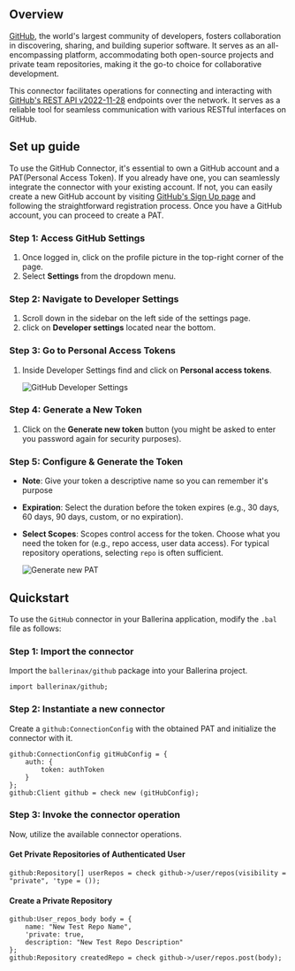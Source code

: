 ## Overview

[GitHub](https://github.com/), the world's largest community of developers, fosters collaboration in discovering, sharing, and building superior software. It serves as an all-encompassing platform, accommodating both open-source projects and private team repositories, making it the go-to choice for collaborative development.

This connector facilitates operations for connecting and interacting with [GitHub's REST API v2022-11-28](https://docs.github.com/en/rest?apiVersion=2022-11-28) endpoints over the network. It serves as a reliable tool for seamless communication with various RESTful interfaces on GitHub.

## Set up guide

To use the GitHub Connector, it's essential to own a GitHub account and a PAT(Personal Access Token). If you already have one, you can seamlessly integrate the connector with your existing account. If not, you can easily create a new GitHub account by visiting [GitHub's Sign Up page](https://github.com/) and following the straightforward registration process. Once you have a GitHub account, you can proceed to create a PAT.

### Step 1: Access GitHub Settings

1. Once logged in, click on the profile picture in the top-right corner of the page.
2. Select **Settings** from the dropdown menu.

### Step 2: Navigate to Developer Settings

1. Scroll down in the sidebar on the left side of the settings page.
2. click on **Developer settings** located near the bottom.

### Step 3: Go to Personal Access Tokens

1. Inside Developer Settings find and click on **Personal access tokens**.

    <img src=https://raw.githubusercontent.com/ballerina-platform/module-ballerinax-github/master/docs/setup/resources/1-developer-settings.png alt="GitHub Developer Settings">

### Step 4: Generate a New Token

1. Click on the **Generate new token** button (you might be asked to enter you password again for security purposes).

### Step 5: Configure & Generate the Token

 - **Note**: Give your token a descriptive name so you can remember it's purpose
 - **Expiration**: Select the duration before the token expires (e.g., 30 days, 60 days, 90 days, custom, or no expiration).
 - **Select Scopes**: Scopes control access for the token. Choose what you need the token for (e.g., repo access, user data access). For typical repository operations, selecting `repo` is often sufficient.

    <img src=https://raw.githubusercontent.com/ballerina-platform/module-ballerinax-github/master/docs/setup/resources/2-generate-token.png alt="Generate new PAT">

## Quickstart

To use the `GitHub` connector in your Ballerina application, modify the `.bal` file as follows:

### Step 1: Import the connector

Import the `ballerinax/github` package into your Ballerina project.

```ballerina
import ballerinax/github;
```

### Step 2: Instantiate a new connector

Create a `github:ConnectionConfig` with the obtained PAT and initialize the connector with it.

```ballerina
github:ConnectionConfig gitHubConfig = {
    auth: {
        token: authToken
    }
};
github:Client github = check new (gitHubConfig);
```

### Step 3: Invoke the connector operation

Now, utilize the available connector operations.

#### Get Private Repositories of Authenticated User

```ballerina
github:Repository[] userRepos = check github->/user/repos(visibility = "private", 'type = ());
```

#### Create a Private Repository

```ballerina
github:User_repos_body body = {
    name: "New Test Repo Name",
    'private: true,
    description: "New Test Repo Description"
};
github:Repository createdRepo = check github->/user/repos.post(body);
```
